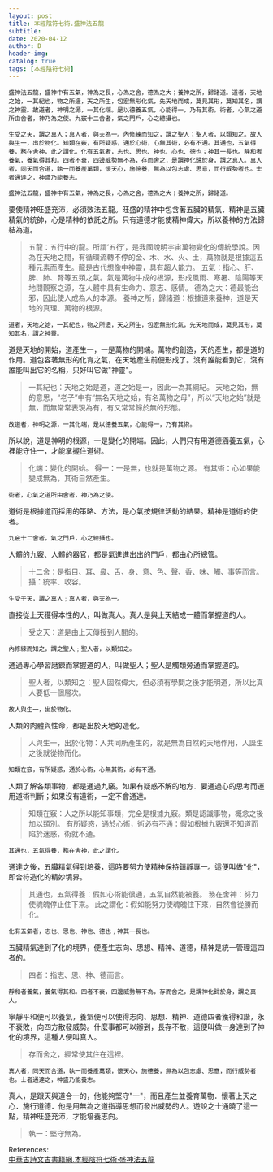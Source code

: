```yaml
--- 
layout: post
title: 本經陰符七術.盛神法五龍
subtitle:
date: 2020-04-12
author: D
header-img:
catalog: true
tags: [本經陰符七術]
---
```


```
盛神法五龍，盛神中有五氣，神為之長，心為之舍，德為之大；養神之所，歸諸道。道者，天地之始，一其紀也，物之所造，天之所生，包宏無形化氣，先天地而成，莫見其形，莫知其名，謂之神靈。故道者，神明之源，一其化端。是以德養五氣，心能得一，乃有其術。術者，心氣之道所由舍者，神乃為之使。九竅十二舍者，氣之門戶，心之總攝也。

生受之天，謂之真人；真人者，與天為一。內修練而知之，謂之聖人；聖人者，以類知之。故人與生一，出於物化。知類在竅，有所疑惑，通於心術，心無其術，必有不通。其通也，五氣得養，務在舍神，此之謂化。化有五氣者，志也、思也、神也、心也、德也；神其一長也。靜和者養氣，養氣得其和。四者不衰，四邊威勢無不為，存而舍之，是謂神化歸於身，謂之真人。真人者，同天而合道，執一而養產萬類，懷天心，施德養，無為以包志慮、思意，而行威勢者也。士者通達之，神盛乃能養志。
```

```
盛神法五龍，盛神中有五氣，神為之長，心為之舍，德為之大；養神之所，歸諸道。
```
要使精神旺盛充沛，必須效法五龍。旺盛的精神中包含著五臟的精氣，精神是五臟精氣的統帥，心是精神的依託之所。只有道德才能使精神偉大，所以養神的方法歸結為道。
>五龍：五行中的龍。所謂‘五行’，是我國說明宇宙萬物變化的傳統學說。因為在天地之間，有循環流轉不停的金、木、水、火、土，萬物就是根據這五種元素而產生。龍是古代想像中神靈，具有超人能力。
>五氣：指心、肝、脾、肺、腎等五類之氣。氣是萬物牛成的根源，形成風雨、寒暑、陰陽等天地間觀察之源，在人體中具有生命力、意志、感情。
>德為之大：德最能治邪，因此使人成為人的本源。
>養神之所，歸諸道：根據道來養神，道是天地的真理、萬物的根源。

```
道者，天地之始，一其紀也，物之所造，天之所生，包宏無形化氣，先天地而成，莫見其形，莫知其名，謂之神靈。
```
道是天地的開始，道產生一，一是萬物的開端。萬物的創造，天的產生，都是道的作用。道包容著無形的化育之氣，在天地產生前便形成了。沒有誰能看到它，沒有誰能叫出它的名稱，只好叫它做"神靈"。
>一其紀也：天地之始是道，道之始是一，因此一為其綱紀。
>天地之始，無的意思，“老子”中有“無名天地之始，有名萬物之母”，所以“天地之始”就是無，而無常常表現為有，有又常常歸於無的形態。

```
故道者，神明之源，一其化端，是以德養五氣，心能得一，乃有其術。
```
所以說，道是神明的根源，一是變化的開端。因此，人們只有用道德涵養五氣，心裡能守住一，才能掌握住道術。
>化端：變化的開始。
>得一：一是無，也就是萬物之源。
>有其術：心如果能變成無為，其術自然產生。

```
術者，心氣之道所由舍者，神乃為之使。
```
道術是根據道而採用的策略、方法，是心氣按規律活動的結果。精神是道術的使者。

```
九竅十二舍者，氣之門戶，心之總攝也。
```
人體的九竅、人體的器官，都是氣進進出出的門戶，都由心所總管。
>十二舍：是指目、耳、鼻、舌、身、意、色、聲、香、味、觸、事等而言。
>攝：統率、收容。

```
生受于天，謂之真人﹔真人者，與天為一。
```
直接從上天獲得本性的人，叫做真人。真人是與上天結成一體而掌握道的人。
>受之天：道是由上天傳授到人間的。

```
內修練而知之，謂之聖人﹔聖人者，以類知之。
```
通過專心學習磨鍊而掌握道的人，叫做聖人；聖人是觸類旁通而掌握道的。
>聖人者，以類知之：聖人固然偉大，但必須有學問之後才能明道，所以比真人要低一個層次。

```
故人與生一，出於物化。
```
人類的肉體與性命，都是出於天地的造化。
>人與生一，出於化物：入共同所產生的，就是無為自然的天地作用，人誕生之後就從物而化。

```
知類在竅，有所疑惑，通於心術，心無其術，必有不通。
```
人類了解各類事物，都是通過九竅。如果有疑惑不解的地方．要通過心的思考而運用道術判斷；如果沒有道術，一定不會通達。
>知類在竅：人之所以能知事類，完全是根據九竅。類是認識事物，概念之後加以類別。
>有所疑惑，通於心術，術必有不通：假如根據九竅還不知道而陷於迷惑，術就不通。

```
其通也，五氣得養，務在舍神，此之謂化。
```
通達之後，五臟精氣得到培養，這時要努力使精神保持鎮靜專一。這便叫做"化"，即合符造化的精妙境界。
>其通也，五氣得養：假如心術能很通，五氣自然能被養。
>務在舍神：努力使魂魄停止住下來。
>此之謂化：假如能努力使魂魄住下來，自然會從勝而化。

```
化有五氣者，志也、思也、神也、德也﹔神其一長也。
```
五臟精氣達到了化的境界，便產生志向、思想、精神、道德，精神是統一管理這四者的。
>四者：指志、思、神、德而言。

```
靜和者養氣，養氣得其和。四者不衰，四邊威勢無不為，存而舍之，是謂神化歸於身，謂之真人。
```
寧靜平和便可以養氣，養氣便可以使得志向、思想、精神、道德四者獲得和諧，永不衰敗，向四方散發威勢。什麼事都可以辦到，長存不散，這便叫做一身達到了神化的境界，這種人便叫真人。
>存而舍之，經常使其住在這裡。

```
真人者，同天而合道，執一而養產萬類，懷天心，施德養，無為以包志慮、思意，而行威勢者也。士者通達之，神盛乃能養志。
```
真人，是跟天與道合一的，他能夠堅守"一"，而且產生並養育萬物．懷著上天之心．施行道德．他是用無為之道指導思想而發出威勢的人。遊說之士通曉了這一點，精神旺盛充沛，才能培養志向。
>執一：堅守無為。

References:<br>
[中華古詩文古書籍網.本經陰符七術·盛神法五龍](https://www.arteducation.com.tw/guwen/bookv_3301.html)<br>
